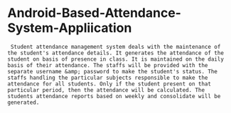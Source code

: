 # Android-Based-Attendance-System-Appliication
     Student attendance management system deals with the maintenance of the student's attendance details. It generates the attendance of the student on basis of presence in class. It is maintained on the daily basis of their attendance. The staffs will be provided with the separate username &amp; password to make the student's status. The staffs handling the particular subjects responsible to make the attendance for all students. Only if the student present on that particular period, then the attendance will be calculated. The students attendance reports based on weekly and consolidate will be generated.
